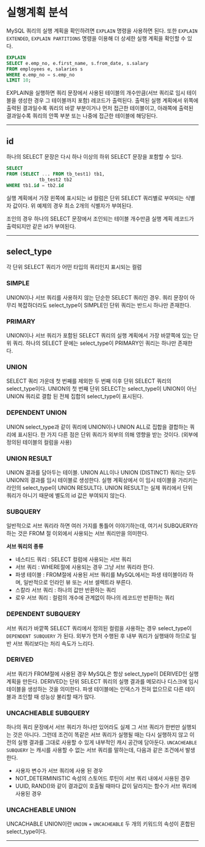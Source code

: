 # 실행계획 분석

MySQL 쿼리의 실행 계획을 확인하려면 `EXPLAIN` 명령을 사용하면 된다. 또한 `EXPLAIN EXTENDED`, `EXPLAIN PARTITIONS` 명령을 이용해 더 상세한 실행 계획을 확인할 수 있다.

```sql
EXPLAIN
SELECT e.emp_no, e.first_name, s.from_date, s.salary
FROM employees e, salaries s
WHERE e.emp_no = s.emp_no
LIMIT 10;
```

EXPLAIN을 실행하면 쿼리 문장에서 사용된 테이블의 개수만큼(서브 쿼리로 임시 테이블을 생성한 경우 그 테이블까지 포함) 레코드가 출력된다. 출력된 실행 계획에서 위쪽에 출력된 결과일수록 쿼리의 바깥 부분이거나 먼저 접근한 테이블이고, 아래쪽에 출력된 결과일수록 쿼리의 안쪽 부분 또는 나중에 접근한 테이블에 해당된다.

---

## id

하나의 SELECT 문장은 다시 하나 이상의 하위 SELECT 문장을 포함할 수 있다.

```sql
SELECT
FROM (SELECT ... FROM tb_test1) tb1,
			tb_test2 tb2
WHERE tb1.id = tb2.id
```

실행 계획에서 가장 왼쪽에 표시되는 id 컬럼은 단위 SELECT 쿼리별로 부여되는 식별자 값이다. 위 예제의 경우 최소 2개의 식별자가 부여된다.

조인의 경우 하나의 SELECT 문장에서 조인되는 테이블 개수만큼 실행 계획 레코드가 출력되지만 같은 id가 부여된다.

---

## select_type

각 단위 SELECT 쿼리가 어떤 타입의 쿼리인지 표시되는 컬럼

### SIMPLE

UNION이나 서브 쿼리를 사용하지 않는 단순한 SELECT 쿼리인 경우. 쿼리 문장이 아무리 복잡하더라도 select_type이 SIMPLE인 단위 쿼리는 반드시 하나만 존재한다.

### PRIMARY

UNION이나 서브 쿼리가 포함된 SELECT 쿼리의 실행 계획에서 가장 바깥쪽에 있는 단위 쿼리. 하나의 SELECT 문에는 select_type이 PRIMARY인 쿼리는 하나만 존재한다.

### UNION

SELECT 쿼리 가운데 첫 번째를 제외한 두 번째 이후 단위 SELECT 쿼리의 select_type이다. UNION의 첫 번째 단위 SELECT는 select_type이 UNION이 아닌 UNION 쿼리로 결합 된 전체 집합의 select_type이 표시된다.

### DEPENDENT UNION

UNION select_type과 같이 쿼리에 UNION이나 UNION ALL로 집합을 결합하는 쿼리에 표시된다. 한 가지 다른 점은 단위 쿼리가 외부의 의해 영향을 받는 것이다. (외부에 정의된 테이블의 컬럼을 사용)

### UNION RESULT

UNION 결과를 담아두는 테이블. UNION ALL이나 UNION (DISTINCT) 쿼리는 모두 UNION의 결과를 임시 테이블로 생성한다. 실행 계획상에서 이 임시 테이블을 가리키는 라인의 select_type이 UNION RESULT다. UNION RESULT는 실제 쿼리에서 단위 쿼리가 아니기 때문에 별도의 id 값은 부여되지 않는다.

### SUBQUERY

일반적으로 서브 쿼리라 하면 여러 가지를 통틀어 이야기하는데, 여기서 SUBQUERY라 하는 것은 FROM 절 이외에서 사용되는 서브 쿼리만을 의미한다.

**서브 쿼리의 종류**

- 네스티드 쿼리 : SELECT 컬럼에 사용되는 서브 쿼리
- 서브 쿼리 : WHERE절에 사용되는 경우 그냥 서브 쿼리라 한다.
- 파생 테이블 : FROM절에 사용된 서브 쿼리를 MySQL에서는 파생 테이블이라 하며, 일반적으로 인라인 뷰 또는 서브 셀렉트라 부른다.
- 스칼라 서브 쿼리 : 하나의 값만 반환하는 쿼리
- 로우 서브 쿼리 : 컬럼의 개수에 관계없이 하나의 레코드만 반환하는 쿼리

### DEPENDENT SUBQUERY

서브 쿼리가 바깥쪽 SELECT 쿼리에서 정의된 컬럼을 사용하는 경우 select_type이 `DEPENDENT SUBQUERY` 가 된다. 외부가 먼저 수행된 후 내부 쿼리가 실행돼야 하므로 일반 서브 쿼리보다는 처리 속도가 느리다.

### DERIVED

서브 쿼리가 FROM절에 사용된 경우 MySQL은 항상 select_type이 DERIVED인 실행 계획을 만든다. DERIVED는 단위 SELECT 쿼리의 실행 결과를 메모리나 디스크에 임시 테이블을 생성하는 것을 의미한다. 파생 테이블에는 인덱스가 전혀 없으므로 다른 테이블과 조인할 때 성능상 불리할 때가 많다.

### UNCACHEABLE SUBQUERY

하나의 쿼리 문장에서 서브 쿼리가 하나만 있어라도 실제 그 서브 쿼리가 한번만 실행되는 것은 아니다. 그런데 조건이 똑같은 서브 쿼리가 실행될 때는 다시 실행하지 않고 이전의 실행 결과를 그대로 사용할 수 있게 내부적인 캐시 공간에 담아둔다. `UNCACHEABLE SUBQUERY` 는 캐시를 사용할 수 없는 서브 쿼리를 말하는데, 다음과 같은 조건에서 발생한다.

- 사용자 변수가 서브 쿼리에 사용 된 경우
- NOT_DETERMINISTIC 속성의 스토어드 루틴이 서브 쿼리 내에서 사용된 경우
- UUID, RAND()와 같이 결과값이 호출될 때마다 값이 달라지는 함수가 서브 쿼리에 사용된 경우

### UNCACHEABLE UNION

UNCACHABLE UNION이란 `UNION` + `UNCACHEABLE` 두 개의 키워드의 속성이 혼합된 select_type이다.

---
